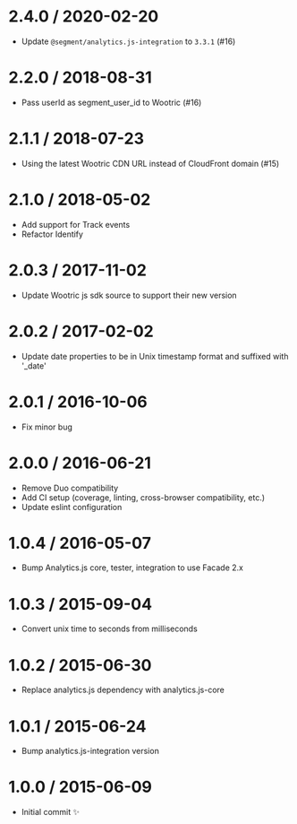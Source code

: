 
2.4.0 / 2020-02-20
==================

  * Update `@segment/analytics.js-integration` to `3.3.1` (#16)

2.2.0 / 2018-08-31
==================

  * Pass userId as segment_user_id to Wootric (#16)

2.1.1 / 2018-07-23
==================

  * Using the latest Wootric CDN URL instead of CloudFront domain (#15)

2.1.0 / 2018-05-02
==================

  * Add support for Track events
  * Refactor Identify

2.0.3 / 2017-11-02
==================

  * Update Wootric js sdk source to support their new version

2.0.2 / 2017-02-02
==================

  * Update date properties to be in Unix timestamp format and suffixed with '_date'

2.0.1 / 2016-10-06
==================

  * Fix minor bug 

2.0.0 / 2016-06-21
==================

  * Remove Duo compatibility
  * Add CI setup (coverage, linting, cross-browser compatibility, etc.)
  * Update eslint configuration

1.0.4 / 2016-05-07
==================

  * Bump Analytics.js core, tester, integration to use Facade 2.x

1.0.3 / 2015-09-04
==================

  * Convert unix time to seconds from milliseconds

1.0.2 / 2015-06-30
==================

  * Replace analytics.js dependency with analytics.js-core

1.0.1 / 2015-06-24
==================

  * Bump analytics.js-integration version

1.0.0 / 2015-06-09
==================

  * Initial commit :sparkles:
